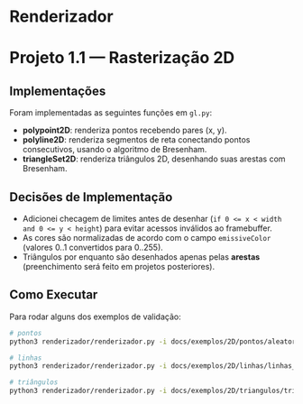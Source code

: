 # Renderizador

# Projeto 1.1 — Rasterização 2D

## Implementações
Foram implementadas as seguintes funções em `gl.py`:
- **polypoint2D**: renderiza pontos recebendo pares (x, y).
- **polyline2D**: renderiza segmentos de reta conectando pontos consecutivos, usando o algoritmo de Bresenham.
- **triangleSet2D**: renderiza triângulos 2D, desenhando suas arestas com Bresenham.

## Decisões de Implementação
- Adicionei checagem de limites antes de desenhar (`if 0 <= x < width and 0 <= y < height`) para evitar acessos inválidos ao framebuffer.
- As cores são normalizadas de acordo com o campo `emissiveColor` (valores 0..1 convertidos para 0..255).
- Triângulos por enquanto são desenhados apenas pelas **arestas** (preenchimento será feito em projetos posteriores).

## Como Executar
Para rodar alguns dos exemplos de validação:

```bash
# pontos
python3 renderizador/renderizador.py -i docs/exemplos/2D/pontos/aleatorios/aleatorios.x3d -w 600 -h 400 -p

# linhas
python3 renderizador/renderizador.py -i docs/exemplos/2D/linhas/linhas_cores/linhas_cores.x3d -w 600 -h 400 -p

# triângulos
python3 renderizador/renderizador.py -i docs/exemplos/2D/triangulos/triangulos/triangulos.x3d -w 600 -h 400 -p

